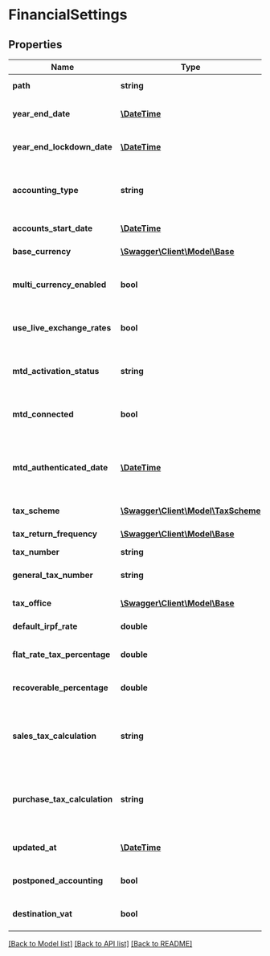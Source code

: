 # FinancialSettings

## Properties
Name | Type | Description | Notes
------------ | ------------- | ------------- | -------------
**path** | **string** | The api path for this item | [optional] 
**year_end_date** | [**\DateTime**](\DateTime.md) | The financial year end date of the business | [optional] 
**year_end_lockdown_date** | [**\DateTime**](\DateTime.md) | The year end lockdown date of the business | [optional] 
**accounting_type** | **string** | Indicates the accounting type of a business, it can be accrual or cash based | [optional] 
**accounts_start_date** | [**\DateTime**](\DateTime.md) | The accounts start date of the business | [optional] 
**base_currency** | [**\Swagger\Client\Model\Base**](Base.md) | The base currency of the business | [optional] 
**multi_currency_enabled** | **bool** | Indicates whether multi-currency is enabled for the business | [optional] 
**use_live_exchange_rates** | **bool** | Indicates whether to use live or business defined exchange rates | [optional] 
**mtd_activation_status** | **string** | Indicates the UK Making Tax Digital for VAT activation status | [optional] 
**mtd_connected** | **bool** | Indicates whether UK Making Tax Digital for VAT is currently connected | [optional] 
**mtd_authenticated_date** | [**\DateTime**](\DateTime.md) | Indicates when a UK business enabled UK Making Tax Digital for VAT, nil if not enabled or non-uk | [optional] 
**tax_scheme** | [**\Swagger\Client\Model\TaxScheme**](TaxScheme.md) | The tax scheme of the business | [optional] 
**tax_return_frequency** | [**\Swagger\Client\Model\Base**](Base.md) | The tax return frequency | [optional] 
**tax_number** | **string** | The tax number | [optional] 
**general_tax_number** | **string** | The number for various tax report submissions | [optional] 
**tax_office** | [**\Swagger\Client\Model\Base**](Base.md) | The tax office details | [optional] 
**default_irpf_rate** | **double** | The default IRPF rate | [optional] 
**flat_rate_tax_percentage** | **double** | The tax percentage that applies to flat rate tax schemes. | [optional] 
**recoverable_percentage** | **double** | The partial recoverable tax rate (Canada only) | [optional] 
**sales_tax_calculation** | **string** | The method of collection for tax on sales. Allowed values - \&quot;invoice\&quot;, \&quot;cash\&quot;. | [optional] 
**purchase_tax_calculation** | **string** | The method of collection for tax on purchases. Allowed values - \&quot;invoice\&quot;, \&quot;cash\&quot;. | [optional] 
**updated_at** | [**\DateTime**](\DateTime.md) | The datetime when the item was last updated | [optional] 
**postponed_accounting** | **bool** | Indicates whether to use postponed accounting or not | [optional] 
**destination_vat** | **bool** | Indicates whether to use destination vat or not | [optional] 

[[Back to Model list]](../README.md#documentation-for-models) [[Back to API list]](../README.md#documentation-for-api-endpoints) [[Back to README]](../README.md)



